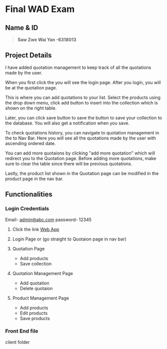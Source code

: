 # Final WAD Exam

## Name & ID
> **Saw Zwe Wai Yan -6318013**


## Project Details
I have added quotation management to keep track of all the quotations made by the user. 

When you first click the you will see the login page. After you login, you will be at the quotation page. 

This is where you can add quotations to your list. Select the products using the drop down menu, click add button to insert into the collection which is shown on the right table. 

Later, you can click save button to save the button to save your collection to the database. You will also get a notification when you save. 

To check quotations history, you can navigate to quotation management in the to Nav Bar. Here you will see all the quotations made by the user with ascending ordered date. 

You can add more quotaions by clicking "add more quotation" which will redirect you to the Quotation page. Before adding more quotations, make sure to clear the table since there will be previous quotations.

Lastly, the product list shown in the Quotation page can be modified in the product page in the nav bar.

## Functionalities 
### Login Credentials
Email- admin@abc.com
password- 12345


1. Click the link [Web App](https://company-6318013.herokuapp.com)

2. Login Page  or (go straight to Quotaion page in nav bar)


3. Quotation Page 
   - Add products
   - Save collection

4. Quotation Management Page
   - Add quotation
   - Delete quotaion

5. Product Management Page
   - Add products
   - Edit products
   - Save products

### Front End file
client folder

